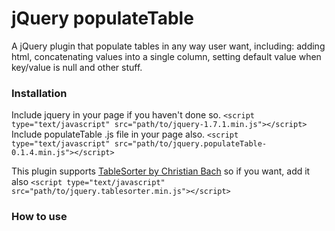 jQuery populateTable
=============

A jQuery plugin that populate tables in any way user want, including: adding html, concatenating values into a single column, setting default value when key/value is null and other stuff.


### Installation

Include jquery in your page if you haven't done so. `<script type="text/javascript" src="path/to/jquery-1.7.1.min.js"></script>`
Include populateTable .js file in your page also. `<script type="text/javascript" src="path/to/jquery.populateTable-0.1.4.min.js"></script>`

This plugin supports [TableSorter by Christian Bach][tbls] so if you want, add it also `<script type="text/javascript" src="path/to/jquery.tablesorter.min.js"></script>`


### How to use





[tbls]: http://tablesorter.com